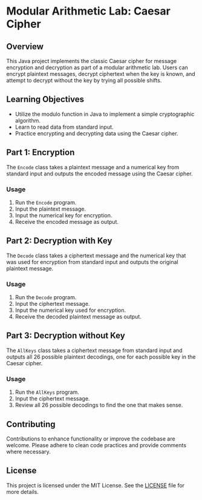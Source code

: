 # Modular Arithmetic Lab: Caesar Cipher

## Overview
This Java project implements the classic Caesar cipher for message encryption and decryption as part of a modular arithmetic lab. Users can encrypt plaintext messages, decrypt ciphertext when the key is known, and attempt to decrypt without the key by trying all possible shifts.

## Learning Objectives
- Utilize the modulo function in Java to implement a simple cryptographic algorithm.
- Learn to read data from standard input.
- Practice encrypting and decrypting data using the Caesar cipher.

## Part 1: Encryption
The `Encode` class takes a plaintext message and a numerical key from standard input and outputs the encoded message using the Caesar cipher.

### Usage
1. Run the `Encode` program.
2. Input the plaintext message.
3. Input the numerical key for encryption.
4. Receive the encoded message as output.

## Part 2: Decryption with Key
The `Decode` class takes a ciphertext message and the numerical key that was used for encryption from standard input and outputs the original plaintext message.

### Usage
1. Run the `Decode` program.
2. Input the ciphertext message.
3. Input the numerical key used for encryption.
4. Receive the decoded plaintext message as output.

## Part 3: Decryption without Key
The `AllKeys` class takes a ciphertext message from standard input and outputs all 26 possible plaintext decodings, one for each possible key in the Caesar cipher.

### Usage
1. Run the `AllKeys` program.
2. Input the ciphertext message.
3. Review all 26 possible decodings to find the one that makes sense.

## Contributing
Contributions to enhance functionality or improve the codebase are welcome. Please adhere to clean code practices and provide comments where necessary.

## License
This project is licensed under the MIT License. See the [LICENSE](LICENSE) file for more details.
